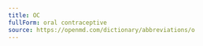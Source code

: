 ```yaml
---
title: OC
fullForm: oral contraceptive
source: https://openmd.com/dictionary/abbreviations/o
---
```

